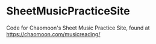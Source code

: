 # SheetMusicPracticeSite
Code for Chaomoon's Sheet Music Practice Site, found at https://chaomoon.com/musicreading/
